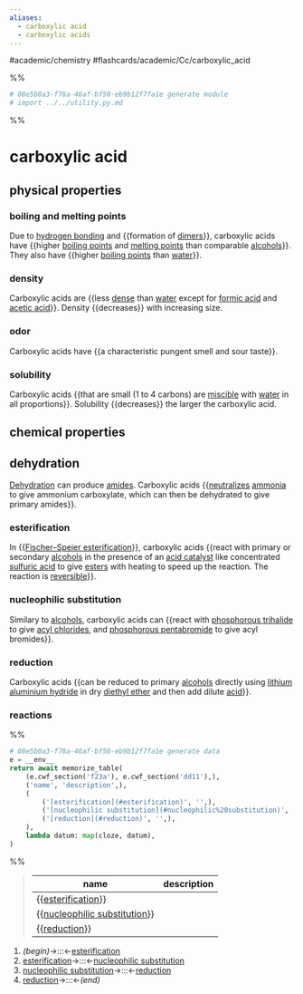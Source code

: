```yaml
---
aliases:
  - carboxylic acid
  - carboxylic acids
---
```


#academic/chemistry #flashcards/academic/Cc/carboxylic_acid

%%
```Python
# 08e5b0a3-f78a-46af-bf50-eb9b12f7fa1e generate module
# import ../../utility.py.md
```
%%

# carboxylic acid

## physical properties

### boiling and melting points

Due to [hydrogen bonding](hydrogen%20bond.md) and {{formation of [dimers](dimer%20(chemistry).md)}}, carboxylic acids have {{higher [boiling points](boiling%20point.md) and [melting points](melting%20point.md) than comparable [alcohols](alcohol.md)}}. They also have {{higher [boiling points](boiling%20point.md) than [water](water.md)}}. <!--SR:!2023-04-08,4,270!2023-04-08,4,270!2023-04-08,4,270-->

### density

Carboxylic acids are {{less [dense](density.md) than [water](water.md) except for [formic acid](formic%20acid.md) and [acetic acid](acetic%20acid.md)}}. Density {{decreases}} with increasing size. <!--SR:!2023-04-07,2,230!2023-04-09,3,230-->

### odor

Carboxylic acids have {{a characteristic pungent smell and sour taste}}. <!--SR:!2023-04-08,3,250-->

### solubility

Carboxylic acids {{that are small (1 to 4 carbons) are [miscible](miscibility.md) with [water](water.md) in all proportions}}. Solubility {{decreases}} the larger the carboxylic acid. <!--SR:!2023-04-08,3,250!2023-04-08,4,270-->

## chemical properties

## dehydration

[Dehydration](dehydration%20reaction.md) can produce [amides](amide.md). Carboxylic acids {{[neutralizes](neutralization%20(chemistry).md) [ammonia](ammonia.md) to give ammonium carboxylate, which can then be dehydrated to give primary amides}}.

### esterification

In {{[Fischer–Speier esterification](Fischer–Speier%20esterification.md)}}, carboxylic acids {{react with primary or secondary [alcohols](alcohol.md) in the presence of an [acid catalyst](acid%20catalyst) like concentrated [sulfuric acid](sulfuric%20acid.md) to give [esters](ester.md) with heating to speed up the reaction. The reaction is [reversible](reversible%20reaction.md)}}.

### nucleophilic substitution

Similary to [alcohols](alcohol.md), carboxylic acids can {{react with [phosphorous trihalide](phosphorous%20trihalide.md) to give [acyl chlorides](acyl%20chloride.md), and [phosphorous pentabromide](phosphorous%20pentabromide.md) to give acyl bromides}}.

### reduction

Carboxylic acids {{can be reduced to primary [alcohols](alcohol.md) directly using [lithium aluminium hydride](lithium%20aluminium%20hydride.md) in dry [diethyl ether](diethyl%20ether.md) and then add dilute [acid](acid.md)}}.

### reactions

%%
```Python
# 08e5b0a3-f78a-46af-bf50-eb9b12f7fa1e generate data
e = __env__
return await memorize_table(
	(e.cwf_section('f23a'), e.cwf_section('dd11'),),
	('name', 'description',),
	(
		('[esterification](#esterification)', '',),
		('[nucleophilic substitution](#nucleophilic%20substitution)', '',),
		('[reduction](#reduction)', '',),
	),
	lambda datum: map(cloze, datum),
)
```
%%

<!--08e5b0a3-f78a-46af-bf50-eb9b12f7fa1e generate section="f23a"--><!-- The following content is generated at 2023-04-07T00:25:31.868090+08:00. Any edits will be overridden! -->

> | name | description |
> |-|-|
> | {{[esterification](#esterification)}} |  |
> | {{[nucleophilic substitution](#nucleophilic%20substitution)}} |  |
> | {{[reduction](#reduction)}} |  |

<!--/08e5b0a3-f78a-46af-bf50-eb9b12f7fa1e-->

<!--08e5b0a3-f78a-46af-bf50-eb9b12f7fa1e generate section="dd11"--><!-- The following content is generated at 2023-04-07T00:25:31.898008+08:00. Any edits will be overridden! -->

1. _(begin)_→:::←[esterification](#esterification)
2. [esterification](#esterification)→:::←[nucleophilic substitution](#nucleophilic%20substitution)
3. [nucleophilic substitution](#nucleophilic%20substitution)→:::←[reduction](#reduction)
4. [reduction](#reduction)→:::←_(end)_

<!--/08e5b0a3-f78a-46af-bf50-eb9b12f7fa1e-->
